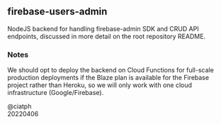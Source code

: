 ## firebase-users-admin

NodeJS backend for handling firebase-admin SDK and CRUD API endpoints, discussed in more detail on the root repository README.

### Notes

We should opt to deploy the backend on Cloud Functions for full-scale production deployments if the Blaze plan is available for the Firebase project rather than Heroku, so we will only work with one cloud infrastructure (Google/Firebase).

@ciatph  
20220406
